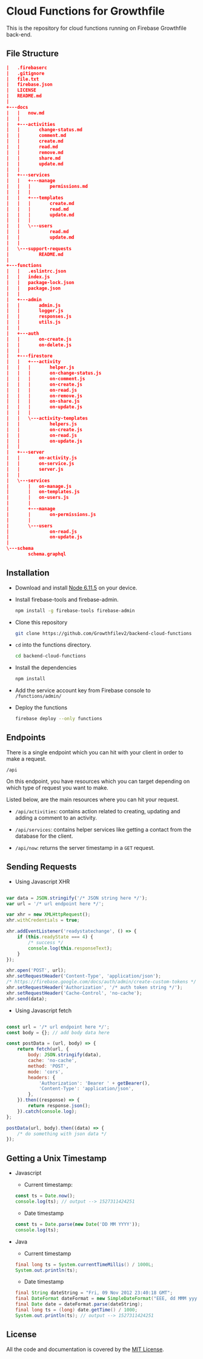 # Cloud Functions for Growthfile

This is the repository for cloud functions running on Firebase Growthfile back-end.

## File Structure

```json
|   .firebaserc
|   .gitignore
|   file.txt
|   firebase.json
|   LICENSE
|   README.md
|
+---docs
|   |   now.md
|   |
|   +---activities
|   |       change-status.md
|   |       comment.md
|   |       create.md
|   |       read.md
|   |       remove.md
|   |       share.md
|   |       update.md
|   |
|   +---services
|   |   +---manage
|   |   |       permissions.md
|   |   |
|   |   +---templates
|   |   |       create.md
|   |   |       read.md
|   |   |       update.md
|   |   |
|   |   \---users
|   |           read.md
|   |           update.md
|   |
|   \---support-requests
|           README.md
|
+---functions
|   |   .eslintrc.json
|   |   index.js
|   |   package-lock.json
|   |   package.json
|   |
|   +---admin
|   |       admin.js
|   |       logger.js
|   |       responses.js
|   |       utils.js
|   |
|   +---auth
|   |       on-create.js
|   |       on-delete.js
|   |
|   +---firestore
|   |   +---activity
|   |   |       helper.js
|   |   |       on-change-status.js
|   |   |       on-comment.js
|   |   |       on-create.js
|   |   |       on-read.js
|   |   |       on-remove.js
|   |   |       on-share.js
|   |   |       on-update.js
|   |   |
|   |   \---activity-templates
|   |           helpers.js
|   |           on-create.js
|   |           on-read.js
|   |           on-update.js
|   |
|   +---server
|   |       on-activity.js
|   |       on-service.js
|   |       server.js
|   |
|   \---services
|       |   on-manage.js
|       |   on-templates.js
|       |   on-users.js
|       |
|       +---manage
|       |       on-permissions.js
|       |
|       \---users
|               on-read.js
|               on-update.js
|
\---schema
        schema.graphql
```

## Installation

* Download and install [Node 6.11.5](https://nodejs.org/download/release/v6.11.5/) on your device.

* Install firebase-tools and firebase-admin.

    ```bash
    npm install -g firebase-tools firebase-admin
    ```

* Clone this repository

    ```bash
    git clone https://github.com/Growthfilev2/backend-cloud-functions
    ```

* `cd` into the functions directory.

    ```bash
    cd backend-cloud-functions
    ```

* Install the dependencies

    ```bash
    npm install
    ```

* Add the service account key from Firebase console to `/functions/admin/`

* Deploy the functions

    ```bash
    firebase deploy --only functions
    ```

## Endpoints

There is a single endpoint which you can hit with your client in order to make a request.

```/api```

On this endpoint, you have resources which you can target depending on which type of request you want to make.

Listed below, are the main resources where you can hit your request.

* `/api/activities`: contains action related to creating, updating and adding a comment to an activity.

* `/api/services`: contains helper services like getting a contact from the database for the client.

* `/api/now`: returns the server timestamp in a `GET` request.

## Sending Requests

* Using Javascript XHR

```javascript

var data = JSON.stringify('/* JSON string here */');
var url = '/* url endpoint here */';

var xhr = new XMLHttpRequest();
xhr.withCredentials = true;

xhr.addEventListener('readystatechange', () => {
    if (this.readyState === 4) {
        /* success */
        console.log(this.responseText);
    }
});

xhr.open('POST', url);
xhr.setRequestHeader('Content-Type', 'application/json');
/* https://firebase.google.com/docs/auth/admin/create-custom-tokens */
xhr.setRequestHeader('Authorization', '/* auth token string */');
xhr.setRequestHeader('Cache-Control', 'no-cache');
xhr.send(data);

```

* Using Javascript fetch

```javascript

const url = '/* url endpoint here */';
const body = {}; // add body data here

const postData = (url, body) => {
    return fetch(url, {
        body: JSON.stringify(data),
        cache: 'no-cache',
        method: 'POST',
        mode: 'cors',
        headers: {
            'Authorization': 'Bearer ' + getBearer(),
            'Content-Type': 'application/json',
        },
    }).then((response) => {
        return response.json();
    }).catch(console.log);
};

postData(url, body).then((data) => {
    /* do something with json data */
});

```

## Getting a Unix Timestamp

* Javascript

    * Current timestamp:

    ```javascript
    const ts = Date.now();
    console.log(ts); // output --> 1527311424251
    ```

    * Date timestamp

    ```javascript
    const ts = Date.parse(new Date('DD MM YYYY'));
    console.log(ts);
    ```

* Java

    * Current timestamp

    ```java
    final long ts = System.currentTimeMillis() / 1000L;
    System.out.println(ts);
    ```

    * Date timestamp

    ```java
    final String dateString = "Fri, 09 Nov 2012 23:40:18 GMT";
    final DateFormat dateFormat = new SimpleDateFormat("EEE, dd MMM yyyy hh:mm:ss z");
    final Date date = dateFormat.parse(dateString);
    final long ts = (long) date.getTime() / 1000;
    System.out.println(ts); // output --> 1527311424251
    ```

## License

All the code and documentation is covered by the [MIT License](./LICENSE).
